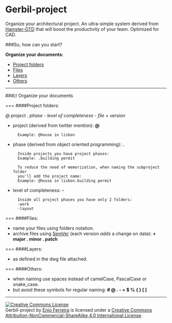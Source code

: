 Gerbil-project
==============

Organize your architectural project. An ultra-simple system derived from [Hamster-GTD](http://github.com/we-build-dreams/hamster-gtd) that will boost the productivity of your team. Optimized for CAD.


###So, how can you start?

**Organize your documents:**

- [Project folders](#project-folders)
- [Files](#files)
- [Layers](#layers)
- [Others](#others)

---
###// Organize your documents

===
####Project folders:

*@ project . phase - level of completeness - file + version*


- project (derived from twitter mention): **@**

        Example: @house in lisbon

- phase (derived from object oriented programming): **.**

    	Inside projects you have project phases:
        Example: .building permit

        To reduce the need of memorization, when naming the subproject folder
        you'll add the project name:
        Example: @house in lisbon.building permit

- level of completeness: **-**

    	Inside all project phases you have only 2 folders:
        -work
        -layout

===
####Files:

- name your files using folders notation.
- archive files using [SemVer](http://www.semver.org/) (each version *adds* a change on data): **+ major . minor . patch** 

===
####Layers:

- as defined in the dwg file attached.

===
####Others:

- when naming use spaces instead of camelCase, PascalCase or snake_case.
- but avoid these symbols for regular naming: **# @ . - + $ % { } [ ]**

---
<a rel="license" href="http://creativecommons.org/licenses/by-nc-sa/4.0/"><img alt="Creative Commons License" style="border-width:0" src="https://i.creativecommons.org/l/by-nc-sa/4.0/88x31.png" /></a><br /><span xmlns:dct="http://purl.org/dc/terms/" property="dct:title">Gerbil-project</span> by <a xmlns:cc="http://creativecommons.org/ns#" href="http://enioferreira.com/" property="cc:attributionName" rel="cc:attributionURL">Enio Ferreira</a> is licensed under a <a rel="license" href="http://creativecommons.org/licenses/by-nc-sa/4.0/">Creative Commons Attribution-NonCommercial-ShareAlike 4.0 International License</a>.
